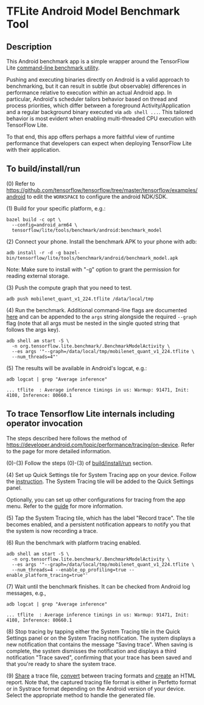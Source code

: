 # TFLite Android Model Benchmark Tool

## Description

This Android benchmark app is a simple wrapper around the TensorFlow Lite
[command-line benchmark utility](https://github.com/tensorflow/tensorflow/tree/master/tensorflow/lite/tools/benchmark).

Pushing and executing binaries directly on Android is a valid approach to
benchmarking, but it can result in subtle (but observable) differences in
performance relative to execution within an actual Android app. In particular,
Android's scheduler tailors behavior based on thread and process priorities,
which differ between a foreground Activity/Application and a regular background
binary executed via `adb shell ...`. This tailored behavior is most evident when
enabling multi-threaded CPU execution with TensorFlow Lite.

To that end, this app offers perhaps a more faithful view of runtime performance
that developers can expect when deploying TensorFlow Lite with their
application.

## To build/install/run

(0) Refer to
https://github.com/tensorflow/tensorflow/tree/master/tensorflow/examples/android
to edit the `WORKSPACE` to configure the android NDK/SDK.

(1) Build for your specific platform, e.g.:

```
bazel build -c opt \
  --config=android_arm64 \
  tensorflow/lite/tools/benchmark/android:benchmark_model
```

(2) Connect your phone. Install the benchmark APK to your phone with adb:

```
adb install -r -d -g bazel-bin/tensorflow/lite/tools/benchmark/android/benchmark_model.apk
```
Note: Make sure to install with "-g" option to grant the permission for reading
external storage.

(3) Push the compute graph that you need to test.

```
adb push mobilenet_quant_v1_224.tflite /data/local/tmp
```

(4) Run the benchmark. Additional command-line flags are documented
[here](https://github.com/tensorflow/tensorflow/tree/master/tensorflow/lite/tools/benchmark/README.md)
and can be appended to the `args` string alongside the required `--graph` flag
(note that all args must be nested in the single quoted string that follows the
args key).

```
adb shell am start -S \
  -n org.tensorflow.lite.benchmark/.BenchmarkModelActivity \
  --es args '"--graph=/data/local/tmp/mobilenet_quant_v1_224.tflite \
  --num_threads=4"'
```

(5) The results will be available in Android's logcat, e.g.:

```
adb logcat | grep "Average inference"

... tflite  : Average inference timings in us: Warmup: 91471, Init: 4108, Inference: 80660.1
```

## To trace Tensorflow Lite internals including operator invocation

The steps described here follows the method of
https://developer.android.com/topic/performance/tracing/on-device. Refer to the
page for more detailed information.

(0)-(3) Follow the steps (0)-(3) of [build/install/run](#to-buildinstallrun)
section.

(4) Set up Quick Settings tile for System Tracing app on your device. Follow the
[instruction](https://developer.android.com/topic/performance/tracing/on-device#set-up-tile).
The System Tracing tile will be added to the Quick Settings panel.

Optionally, you can set up other configurations for tracing from the app menu.
Refer to the
[guide](https://developer.android.com/topic/performance/tracing/on-device#app-menu)
for more information.

(5) Tap the System Tracing tile, which has the label "Record trace". The tile
becomes enabled, and a persistent notification appears to notify you that the
system is now recording a trace.

(6) Run the benchmark with platform tracing enabled.

```
adb shell am start -S \
  -n org.tensorflow.lite.benchmark/.BenchmarkModelActivity \
  --es args '"--graph=/data/local/tmp/mobilenet_quant_v1_224.tflite \
  --num_threads=4 --enable_op_profiling=true --enable_platform_tracing=true"'
```

(7) Wait until the benchmark finishes. It can be checked from Android log
messages, e.g.,

```
adb logcat | grep "Average inference"

... tflite  : Average inference timings in us: Warmup: 91471, Init: 4108, Inference: 80660.1
```

(8) Stop tracing by tapping either the System Tracing tile in the Quick Settings
panel or on the System Tracing notification. The system displays a new
notification that contains the message "Saving trace". When saving is complete,
the system dismisses the notification and displays a third notification "Trace
saved", confirming that your trace has been saved and that you're ready to share
the system trace.

(9) [Share](https://developer.android.com/topic/performance/tracing/on-device#share-trace)
a trace file,
[convert](https://developer.android.com/topic/performance/tracing/on-device#converting_between_trace_formats)
between tracing formats and
[create](https://developer.android.com/topic/performance/tracing/on-device#create-html-report)
an HTML report.
Note that, the captured tracing file format is either in Perfetto format or in
Systrace format depending on the Android version of your device. Select the
appropriate method to handle the generated file.
